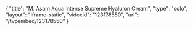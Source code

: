 {
    "title": "M. Asam Aqua Intense Supreme Hyaluron Cream",
    "type": "solo",
    "layout": "iframe-static",
    "videoId": "123178550",
    "url": "\/tvpembed\/123178550"
}
